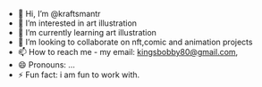 - 👋 Hi, I’m @kraftsmantr
- 👀 I’m interested in art illustration
- 🌱 I’m currently learning art illustration
- 💞️ I’m looking to collaborate on nft,comic and animation projects
- 📫 How to reach me - my email: kingsbobby80@gmail.com, 
- 😄 Pronouns: ...
- ⚡ Fun fact: i am fun to work with.

<!---
kraftsmantr/kraftsmantr is a ✨ special ✨ repository because its `README.md` (this file) appears on your GitHub profile.
You can click the Preview link to take a look at your changes.
--->

